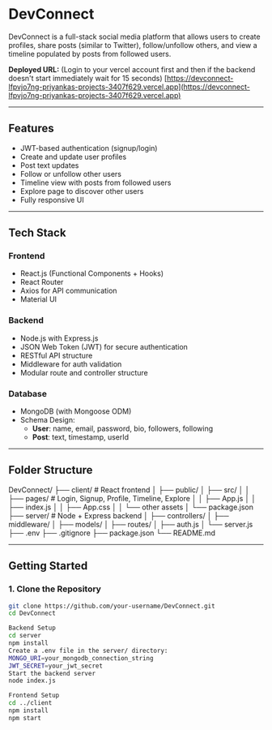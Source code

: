 # DevConnect

DevConnect is a full-stack social media platform that allows users to create profiles, share posts (similar to Twitter), follow/unfollow others, and view a timeline populated by posts from followed users.

**Deployed URL:**  (Login to your vercel account first and then if the backend doesn't start immediately wait for 15 seconds)
[https://devconnect-lfpvjo7ng-priyankas-projects-3407f629.vercel.app](https://devconnect-lfpvjo7ng-priyankas-projects-3407f629.vercel.app)

---

## Features

- JWT-based authentication (signup/login)
- Create and update user profiles
- Post text updates
- Follow or unfollow other users
- Timeline view with posts from followed users
- Explore page to discover other users
- Fully responsive UI

---

## Tech Stack

### Frontend
- React.js (Functional Components + Hooks)
- React Router
- Axios for API communication
- Material UI

### Backend
- Node.js with Express.js
- JSON Web Token (JWT) for secure authentication
- RESTful API structure
- Middleware for auth validation
- Modular route and controller structure

### Database
- MongoDB (with Mongoose ODM)
- Schema Design:
  - **User**: name, email, password, bio, followers, following
  - **Post**: text, timestamp, userId

---

## Folder Structure
DevConnect/
├── client/ # React frontend
│ ├── public/
│ ├── src/
│ │ ├── pages/ # Login, Signup, Profile, Timeline, Explore
│ │ ├── App.js
│ │ ├── index.js
│ │ ├── App.css
│ │ └── other assets
│ └── package.json
├── server/ # Node + Express backend
│ ├── controllers/
│ ├── middleware/
│ ├── models/
│ ├── routes/
│ ├── auth.js
│ └── server.js
├── .env
├── .gitignore
├── package.json
└── README.md

---

## Getting Started

### 1. Clone the Repository

```bash
git clone https://github.com/your-username/DevConnect.git
cd DevConnect

Backend Setup
cd server
npm install
Create a .env file in the server/ directory:
MONGO_URI=your_mongodb_connection_string
JWT_SECRET=your_jwt_secret
Start the backend server
node index.js

Frontend Setup
cd ../client
npm install
npm start

